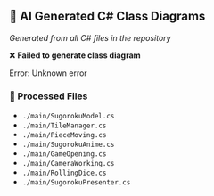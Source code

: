## 🤖 AI Generated C# Class Diagrams

*Generated from all C# files in the repository*

❌ **Failed to generate class diagram**

Error: Unknown error

### 📁 Processed Files

- `./main/SugorokuModel.cs`
- `./main/TileManager.cs`
- `./main/PieceMoving.cs`
- `./main/SugorokuAnime.cs`
- `./main/GameOpening.cs`
- `./main/CameraWorking.cs`
- `./main/RollingDice.cs`
- `./main/SugorokuPresenter.cs`
